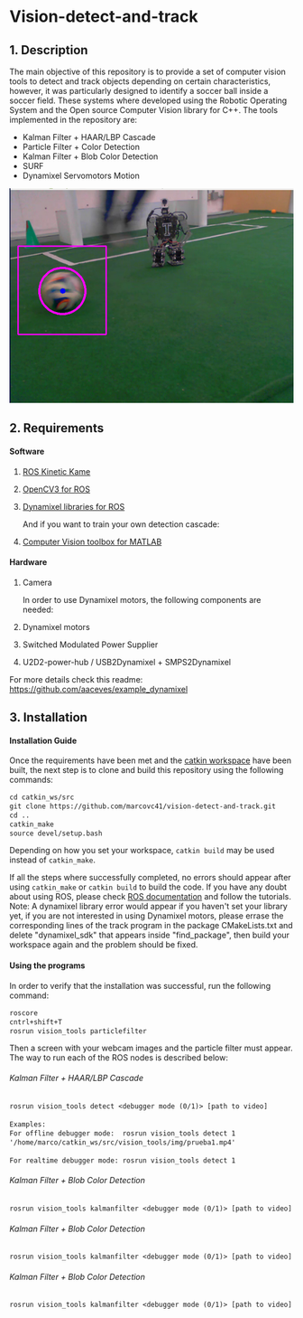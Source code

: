 # Vision-detect-and-track
## 1. Description
The main  objective of this repository is to provide a set of computer vision tools to detect and track objects depending on certain characteristics, however, it was particularly designed to identify a soccer ball inside a soccer field. These systems where developed using the Robotic Operating System and the Open source Computer Vision library for C++. The tools implemented in the repository are:
* Kalman Filter + HAAR/LBP Cascade
* Particle Filter + Color Detection
* Kalman Filter + Blob Color Detection
* SURF
* Dynamixel Servomotors Motion

![Image of kalman filter detection](https://github.com/marcovc41/vision-detect-and-track/blob/master/read_img/captura_1.png)

## 2. Requirements

#### Software

1. [ROS Kinetic Kame](http://wiki.ros.org/kinetic/Installation)
2. [OpenCV3 for ROS](http://wiki.ros.org/vision_opencv)
3. [Dynamixel libraries for ROS](https://github.com/aaceves/example_dynamixel)

    And if you want to train your own detection cascade:

4. [Computer Vision toolbox for MATLAB](https://www.mathworks.com/products/computer-vision.html)

#### Hardware

1. Camera

    In order to use Dynamixel motors, the following components are needed:
    
2. Dynamixel motors
3. Switched Modulated Power Supplier
4. U2D2-power-hub / USB2Dynamixel + SMPS2Dynamixel

For more details check this readme: https://github.com/aaceves/example_dynamixel

## 3. Installation

#### Installation Guide

Once the requirements have been met and the [catkin workspace](http://wiki.ros.org/ROS/Tutorials/InstallingandConfiguringROSEnvironment) have been built, the next step is to clone and build this repository using the following commands:
```
cd catkin_ws/src
git clone https://github.com/marcovc41/vision-detect-and-track.git
cd ..
catkin_make
source devel/setup.bash
```
Depending on how you set your workspace, `catkin build` may be used instead of `catkin_make`.

If all the steps where successfully completed,  no errors should appear after using `catkin_make` or `catkin build` to build the code. If you have any doubt about using ROS, please check [ROS documentation](http://wiki.ros.org/) and follow the tutorials. Note: A dynamixel library error would appear if you haven't set your library yet, if you are not interested in using Dynamixel motors, please errase the corresponding lines of the track program in the package CMakeLists.txt and delete "dynamixel_sdk" that appears inside "find_package", then build your workspace again and the problem should be fixed.

#### Using the programs

In order to verify that the installation was successful, run the following command:
```
roscore
cntrl+shift+T
rosrun vision_tools particlefilter
```
Then a screen with your webcam images and the particle filter must appear.
The way to run each of the ROS nodes is described below:

###### Kalman Filter + HAAR/LBP Cascade
```
rosrun vision_tools detect <debugger mode (0/1)> [path to video]

Examples:
For offline debugger mode:  rosrun vision_tools detect 1 '/home/marco/catkin_ws/src/vision_tools/img/prueba1.mp4'

For realtime debugger mode: rosrun vision_tools detect 1
```
###### Kalman Filter + Blob Color Detection
```
rosrun vision_tools kalmanfilter <debugger mode (0/1)> [path to video]
```
###### Kalman Filter + Blob Color Detection
```
rosrun vision_tools kalmanfilter <debugger mode (0/1)> [path to video]
```
###### Kalman Filter + Blob Color Detection
```
rosrun vision_tools kalmanfilter <debugger mode (0/1)> [path to video]
```

